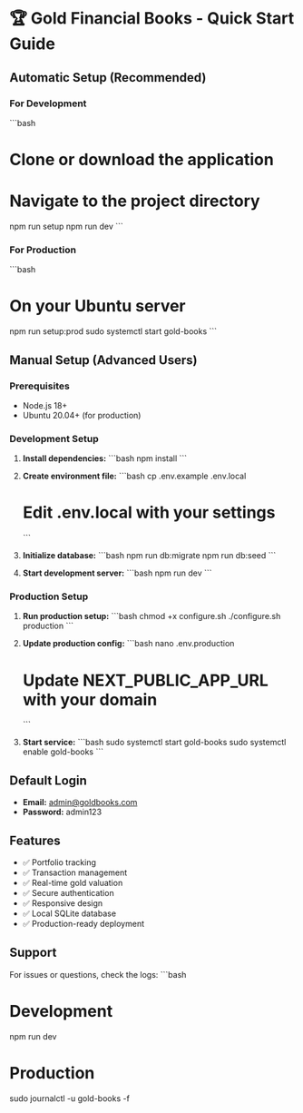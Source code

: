 # 🏆 Gold Financial Books - Quick Start Guide

## Automatic Setup (Recommended)

### For Development
\`\`\`bash
# Clone or download the application
# Navigate to the project directory
npm run setup
npm run dev
\`\`\`

### For Production
\`\`\`bash
# On your Ubuntu server
npm run setup:prod
sudo systemctl start gold-books
\`\`\`

## Manual Setup (Advanced Users)

### Prerequisites
- Node.js 18+
- Ubuntu 20.04+ (for production)

### Development Setup
1. **Install dependencies:**
   \`\`\`bash
   npm install
   \`\`\`

2. **Create environment file:**
   \`\`\`bash
   cp .env.example .env.local
   # Edit .env.local with your settings
   \`\`\`

3. **Initialize database:**
   \`\`\`bash
   npm run db:migrate
   npm run db:seed
   \`\`\`

4. **Start development server:**
   \`\`\`bash
   npm run dev
   \`\`\`

### Production Setup
1. **Run production setup:**
   \`\`\`bash
   chmod +x configure.sh
   ./configure.sh production
   \`\`\`

2. **Update production config:**
   \`\`\`bash
   nano .env.production
   # Update NEXT_PUBLIC_APP_URL with your domain
   \`\`\`

3. **Start service:**
   \`\`\`bash
   sudo systemctl start gold-books
   sudo systemctl enable gold-books
   \`\`\`

## Default Login
- **Email:** admin@goldbooks.com
- **Password:** admin123

## Features
- ✅ Portfolio tracking
- ✅ Transaction management
- ✅ Real-time gold valuation
- ✅ Secure authentication
- ✅ Responsive design
- ✅ Local SQLite database
- ✅ Production-ready deployment

## Support
For issues or questions, check the logs:
\`\`\`bash
# Development
npm run dev

# Production
sudo journalctl -u gold-books -f
